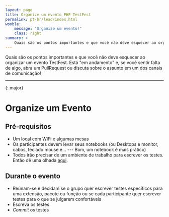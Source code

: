 ```yaml
---
layout: page
title: Organize um evento PHP TestFest
permalink: pt-br/lead/index.html
wooble:
    message: "Organize um evento!"
    class: right
summary: >
    Quais são os pontos importantes e que você não deve esquecer ao organizar um evento TestFest. Está "em andamento" e, se você sentir falta de algo, abra um PullRequest ou discuta sobre o assunto em um dos canais de comunicação!
---
```


Quais são os pontos importantes e que você não deve esquecer ao organizar um evento TestFest. Está "em andamento" e, se você sentir falta de algo, abra um PullRequest ou discuta sobre o assunto em um dos canais de comunicação!

---
{:.major}

# Organize um Evento

## Pré-requisitos

* Um local com WiFi e algumas mesas
* Os participantes devem levar seus notebooks (ou Desktops e monitor, cabos, teclado mouse e... --- Bom, um notebook é mais prático)
* Todos irão precisar de um ambiente de trabalho para escrever os testes. Então dê uma olhada [aqui](/pt/resources).

## Durante o evento

* Reúnam-se e decidam se o grupo quer escrever testes específicos para uma extensão, pacote ou função ou se cada participante quer escrever testes para o que se julgarem confortáveis
* Escreva os testes
* _Commit_ os testes
